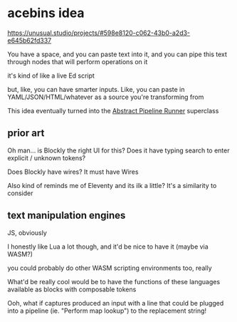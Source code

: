 # acebins idea

https://unusual.studio/projects/#598e8120-c062-43b0-a2d3-e645b62fd337

You have a space, and you can paste text into it, and you can pipe this text through nodes that will perform operations on it

it's kind of like a live Ed script

but, like, you can have smarter inputs. Like, you can paste in YAML/JSON/HTML/whatever as a source you're transforming from

This idea eventually turned into the [Abstract Pipeline Runner](amyvx-h7853-878ea-s47wv-a18p1) superclass

## prior art

Oh man... is Blockly the right UI for this? Does it have typing search to enter explicit / unknown tokens?

Does Blockly have wires? It must have Wires

Also kind of reminds me of Eleventy and its ilk a little? It's a similarity to consider

## text manipulation engines

JS, obviously

I honestly like Lua a lot though, and it'd be nice to have it (maybe via WASM?)

you could probably do other WASM scripting environments too, really

What'd be really cool would be to have the functions of these languages available as blocks with composable tokens

Ooh, what if captures produced an input with a line that could be plugged into a pipeline (ie. "Perform map lookup") to the replacement string!
